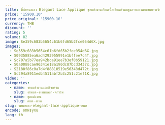 ```yaml
---
title: ที่กําหนดเอง Elegant Lace Applique ชุดแต่งงานเจียมเนื้อเจียมตัวคอสูงภาพลวงตาแขนยาวเจ้าหญิงชุดเจ้าสาว Vestido De Novia
price: '15900.10'
price_original: '15900.10'
currency: THB
discount: ''
rating: 5
volume: 82
image: Se359c683b5654c61b6fd65b2fce054d6X.jpg
images:
  - Se359c683b5654c61b6fd65b2fce054d6X.jpg
  - S0935885ea6ad4293955991e1bffee7c4T.jpg
  - Sc707a5b77ea942bca91ee7b3ef0b59121.jpg
  - S0a0088cae96341e18a190dc87bcd3437x.jpg
  - S2180f86c0a7d4f88810519e56348d472t.jpg
  - Sc294a8911edb4511abf2b3c251c21ef1K.jpg
video: ''
categories:
  - name: งานแต่งงานและกิจกรรม
    slug: งานแต-งงานและก-จกรรม
  - name: ชุดแต่งงาน
    slug: ดแต-งงาน
slug: าหนดเอง-elegant-lace-applique-ดแต
encode: omNsyXu
lang: th
---
```

  